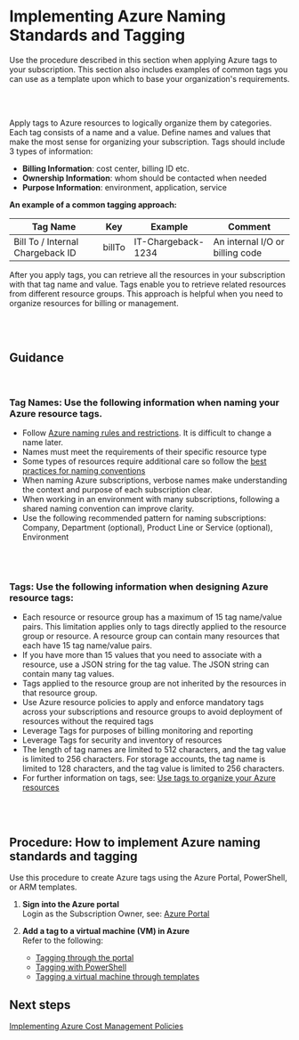 # Implementing Azure Naming Standards and Tagging

Use the procedure described in this section when applying Azure tags to your subscription. This section also includes examples of common tags you can use as a template upon which to base your organization's requirements. 

<br />
<br />

Apply tags to Azure resources to logically organize them by categories. Each tag consists of a name and a value. Define names and 
values that make the most sense for organizing your subscription. Tags should include 3 types of information:

  - **Billing Information**: cost center, billing ID etc.
  - **Ownership Information**: whom should be contacted when needed
  - **Purpose Information**: environment, application, service

**An example of a common tagging approach:** 

   | __Tag Name__ | __Key__ | __Example__ | __Comment__ |
   |------------------------------|----------------------------|----------------------------|----------------------------|
   | Bill To / Internal Chargeback ID   | billTo  | IT-Chargeback-1234   |  An internal I/O or billing code  | 
   
After you apply tags, you can retrieve all the resources in your subscription with that tag name and value. Tags enable you to retrieve related resources from different resource groups. This approach is helpful when you need to organize resources for billing or management.

<br />
<br />

## Guidance
<br />

### Tag Names: Use the following information when naming your Azure resource tags.

  - Follow [Azure naming rules and restrictions](https://docs.microsoft.com/en-us/azure/architecture/best-practices/naming-conventions#naming-rules-and-restrictions). It is difficult to change a name later. 
  - Names must meet the requirements of their specific resource type 
  - Some types of resources require additional care so follow the [best practices for naming conventions](https://docs.microsoft.com/en-us/azure/architecture/best-practices/naming-conventions)
  - When naming Azure subscriptions, verbose names make understanding the context and purpose of each subscription clear. 
  - When working in an environment with many subscriptions, following a shared naming convention can improve clarity. 
  - Use the following recommended pattern for naming subscriptions:  
Company, Department (optional), Product Line or Service (optional), Environment
      
<br />
<br />

### Tags: Use the following information when designing Azure resource tags: 

   - Each resource or resource group has a maximum of 15 tag name/value pairs. This limitation applies only to tags directly 
   applied to the resource group or resource. A resource group can contain many resources that each have 15 tag name/value 
   pairs. 
   - If you have more than 15 values that you need to associate with a resource, use a JSON string for the tag value. The JSON string 
   can contain many tag values. 
   - Tags applied to the resource group are not inherited by the resources in that resource group. 
   - Use Azure resource policies to apply and enforce mandatory tags across your subscriptions and resource groups to avoid 
   deployment of resources without the required tags 
   - Leverage Tags for purposes of billing monitoring and reporting 
   - Leverage Tags for security and inventory of resources  
   - The length of tag names are limited to 512 characters, and the tag value is limited to 256 characters. For storage accounts, the tag name is limited to 128 characters, and the tag value is limited to 256 characters. 
   - For further information on tags, see: [Use tags to organize your Azure resources](https://docs.microsoft.com/en-us/azure/azure-resource-manager/resource-group-using-tags)
   
<br />
<br />

## Procedure: How to implement Azure naming standards and tagging 
Use this procedure to create Azure tags using the Azure Portal, PowerShell, or ARM templates. 

1. **Sign into the Azure portal**  
  Login as the Subscription Owner, see:  [Azure Portal](https://portal.azure.com) 

2. **Add a tag to a virtual machine (VM) in Azure**  
  Refer to the following: 
   - [Tagging through the portal](https://docs.microsoft.com/en-us/azure/virtual-machines/windows/tag#tagging-through-the-portal) 
   - [Tagging with PowerShell](https://docs.microsoft.com/en-us/azure/virtual-machines/windows/tag#tagging-with-powershell)
   - [Tagging a virtual machine through templates](https://docs.microsoft.com/en-us/azure/virtual-machines/windows/tag#tagging-a-virtual-machine-through-templates) 
   
   
## Next steps
[Implementing Azure Cost Management Policies](New-3.4-Implementing-Azure-cost-management-policies.md)
